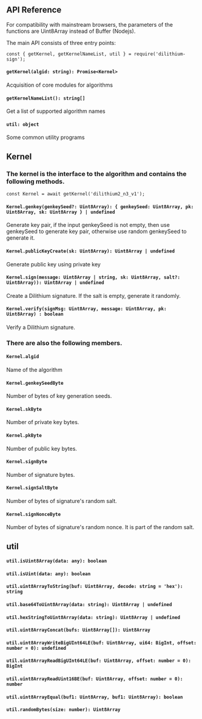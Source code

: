 API Reference
---

For compatibility with mainstream browsers, the parameters of the functions are Uint8Array instead of Buffer (Nodejs).

The main API consists of three entry points:

	const { getKernel, getKernelNameList, util } = require('dilithium-sign');

#### `getKernel(algid: string): Promise<Kernel>`
Acquisition of core modules for algorithms

#### `getKernelNameList(): string[]`
Get a list of supported algorithm names

#### `util: object`
Some common utility programs

Kernel
---
### The kernel is the interface to the algorithm and contains the following methods.

	const Kernel = await getKernel('dilithium2_n3_v1');

#### `Kernel.genkey(genkeySeed?: Uint8Array): { genkeySeed: Uint8Array, pk: Uint8Array, sk: Uint8Array } | undefined`
Generate key pair, if the input genkeySeed is not empty, then use genkeySeed to generate key pair, otherwise use random genkeySeed to generate it.

#### `Kernel.publicKeyCreate(sk: Uint8Array): Uint8Array | undefined`
Generate public key using private key

#### `Kernel.sign(message: Uint8Array | string, sk: Uint8Array, salt?: Uint8Array)): Uint8Array | undefined`
Create a Dilithium signature. If the salt is empty, generate it randomly.

#### `Kernel.verify(signMsg: Uint8Array, message: Uint8Array, pk: Uint8Array) : boolean`
Verify a Dilithium signature.

### There are also the following members.

#### `Kernel.algid`
Name of the algorithm

#### `Kernel.genkeySeedByte`
Number of bytes of key generation seeds.

#### `Kernel.skByte`
Number of private key bytes.

#### `Kernel.pkByte`
Number of public key bytes.

#### `Kernel.signByte`
Number of signature bytes.

#### `Kernel.signSaltByte`
Number of bytes of signature's random salt.

#### `Kernel.signNonceByte`
Number of bytes of signature's random nonce. It is part of the random salt.

util
---

#### `util.isUint8Array(data: any): boolean`

#### `util.isUint(data: any): boolean`

#### `util.uint8ArrayToString(buf: Uint8Array, decode: string = 'hex'): string`

#### `util.base64ToUint8Array(data: string): Uint8Array | undefined`

#### `util.hexStringToUint8Array(data: string): Uint8Array | undefined`

#### `util.uint8ArrayConcat(bufs: Uint8Array[]): Uint8Array`

#### `util.uint8ArrayWriteBigUInt64LE(buf: Uint8Array, ui64: BigInt, offset: number = 0): undefined`

#### `util.uint8ArrayReadBigUInt64LE(buf: Uint8Array, offset: number = 0): BigInt`

#### `util.uint8ArrayReadUint16BE(buf: Uint8Array, offset: number = 0): number`

#### `util.uint8ArrayEqual(buf1: Uint8Array, buf1: Uint8Array): boolean`

#### `util.randomBytes(size: number): Uint8Array`










